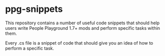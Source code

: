 # ppg-snippets

This repository contains a number of useful code snippets that should help users write People Playground 1.7+ mods and perform specific tasks within them.

Every .cs file is a snippet of code that should give you an idea of how to perform a specific task.
